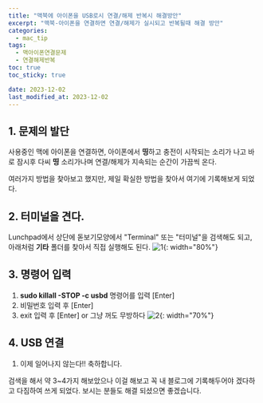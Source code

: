 ```yaml
---
title: "맥북에 아이폰을 USB로시 연결/해제 반복시 해결방안"
excerpt: "맥북-아이폰을 연결하면 연결/해제가 실시되고 반복될때 해결 방안"
categories:
  - mac_tip
tags:
  - 맥아이폰연결문제
  - 연결해제반복
toc: true
toc_sticky: true

date: 2023-12-02
last_modified_at: 2023-12-02
---
```


## 1. 문제의 발단
사용중인 맥에 아이폰을 연결하면, 아이폰에서 **띵**하고 충전이 시작되는 소리가 나고 바로 잠시후 다씨 **띵** 소리가나며 연결/해제가 지속되는 순간이 가끔씩 온다.

여러가지 방법을 찾아보고 했지만, 제일 확실한 방법을 찾아서 여기에 기록해보게 되었다.

## 2. 터미널을 견다.
Lunchpad에서 상단에 돋보기모양에서 "Terminal" 또는 "터미널"을 검색해도 되고, 아래처럼 __기타__ 폴더를 찾아서 직접 실행해도 된다.
![1](https://github.com/kyler1301/kyleholic.io/assets/28719460/09475573-8d67-4ec0-91e8-9562a0f50216){: width="80%"}


## 3. 명령어 입력
1. __sudo killall -STOP -c usbd__ 명령어를 입력 [Enter]
2. 비밀번호 입력 후 [Enter]
3. exit 입력 후 [Enter] or 그냥 꺼도 무방하다
![2](https://github.com/kyler1301/kyleholic.io/assets/28719460/901c957d-5623-4976-96a3-86a4d5c11105){: width="70%"}


## 4. USB 연결
1. 이제 일어나지 않는다!! 축하합니다.

검색을 해서 약 3~4가지 해보았으나 이걸 해보고 꼭 내 블로그에 기록해두어야 겠다하고 다짐하여 쓰게 되었다.
보시는 분들도 해결 되셨으면 좋겠습니다.

